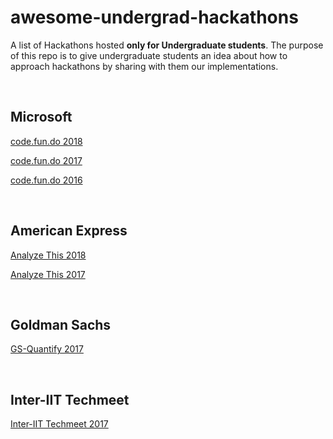# awesome-undergrad-hackathons
A list of Hackathons hosted **only for Undergraduate students**. The purpose of this repo is to give undergraduate students an idea about how to approach hackathons by sharing with them our implementations.

<br>

## Microsoft
[code.fun.do 2018](https://github.com/codervivek/DUBG)

[code.fun.do 2017](https://github.com/codervivek/deep_player)

[code.fun.do 2016](https://github.com/ekagra-ranjan/face2emoji)

<br>

## American Express
[Analyze This 2018](https://github.com/ekagra-ranjan/Analyze-This-18)

[Analyze This 2017](https://github.com/ekagra-ranjan/Analyze-This-17)

<br>

## Goldman Sachs
[GS-Quantify 2017](https://github.com/ekagra-ranjan/GS-Quantify-17/)

<br>

## Inter-IIT Techmeet
[Inter-IIT Techmeet 2017](https://github.com/ekagra-ranjan/Optimal-Bidding/)
